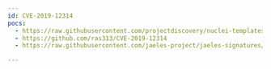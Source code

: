 ```yaml
---
id: CVE-2019-12314
pocs:
  - https://raw.githubusercontent.com/projectdiscovery/nuclei-templates/master/cves/2019/CVE-2019-12314.yaml
  - https://github.com/ras313/CVE-2019-12314
  - https://raw.githubusercontent.com/jaeles-project/jaeles-signatures/master/cves/deltek-maconomy-path-traversal-cve-2019-12314.yaml

---
```

